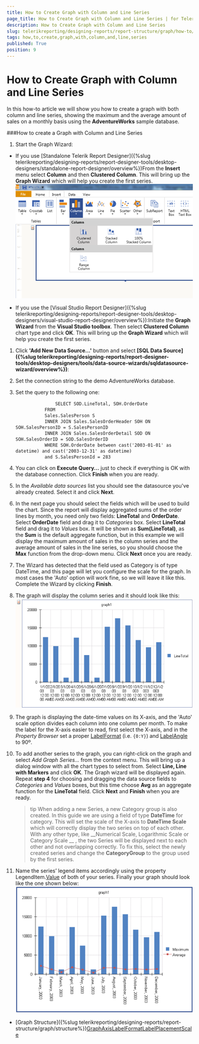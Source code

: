 ```yaml
---
title: How to Create Graph with Column and Line Series
page_title: How to Create Graph with Column and Line Series | for Telerik Reporting Documentation
description: How to Create Graph with Column and Line Series
slug: telerikreporting/designing-reports/report-structure/graph/how-to/how-to-create-graph-with-column-and-line-series
tags: how,to,create,graph,with,column,and,line,series
published: True
position: 9
---
```


# How to Create Graph with Column and Line Series



In this how-to article we will show you how to create a graph with both column and line series, showing the maximum         and the average amount of sales on a monthly basis using the __AdventureWorks__ sample database.       

###How to create a Graph with Column and Line Series

1. Start the Graph Wizard:

* If you use [Standalone Telerik Report Designer]({%slug telerikreporting/designing-reports/report-designer-tools/desktop-designers/standalone-report-designer/overview%})From the __Insert__ menu select __Column__ and then __Clustered Column__.                   This will bring up the __Graph Wizard__ which will help you create the first series.                   
  ![select Column](images/Graph/HowToBarLineSeries/selectColumn.png)

* If you use the [Visual Studio Report Designer]({%slug telerikreporting/designing-reports/report-designer-tools/desktop-designers/visual-studio-report-designer/overview%}):Initiate the __Graph Wizard__ from the __Visual Studio toolbox__. Then select __Clustered Column__ chart type and click                    __OK__.                    This will bring up the __Graph Wizard__ which will help you create the first series.                 

1. Click __'Add New Data Source...'__ button and select                __[SQL Data Source]({%slug telerikreporting/designing-reports/report-designer-tools/desktop-designers/tools/data-source-wizards/sqldatasource-wizard/overview%})__:             

1. Set the connection string to the demo AdventureWorks database.

1. Set the query to the following one:

	                  SELECT SOD.LineTotal, SOH.OrderDate
                  FROM
                  Sales.SalesPerson S
                  INNER JOIN Sales.SalesOrderHeader SOH ON SOH.SalesPersonID = S.SalesPersonID
                  INNER JOIN Sales.SalesOrderDetail SOD ON SOH.SalesOrderID = SOD.SalesOrderID
                  WHERE SOH.OrderDate between cast('2003-01-01' as datetime) and cast('2003-12-31' as datetime)
                  and S.SalesPersonId = 283
                



1. You can click on __Execute Query...__ just to check if everything is OK with the database connection.                   Click __Finish__ when you are ready.                 

1. In the *Available data sources* list you should see the datasource you've already created.               Select it and click __Next__.             

1. In the next page you should select the fields which will be used to build the chart. Since the report will display aggregated sums                             of the order lines by month, you need only two fields: __LineTotal__ and __OrderDate__.               Select __OrderDate__ field and drag it to *Categories* box.               Select __LineTotal__ field and drag it to *Values* box.               It will be shown as __Sum(LineTotal)__, as the __Sum__ is the default aggregate function,               but in this example we will display the maximum amount of sales in the column series and the average amount of sales in the               line series, so you should choose the __Max__ function from the drop-down menu. Click __Next__ once you are ready.             

1. The Wizard has detected that the field used as Category is of type DateTime, and this page will let you configure the scale for the graph. In most cases the               'Auto' option will work fine, so we will leave it like this. Complete the Wizard by clicking __Finish__.             

1. The graph will display the column series and it should look like this:               
  ![Graph Layout 1](images/Graph/HowToBarLineSeries/GraphLayout1.png)

1. The graph is displaying the date-time values on its X-axis, and the 'Auto' scale option divides each column into one column per month.               To make the label for the X-axis easier to read, first select the X-axis, and in the *Property Browser* set a proper               [LabelFormat](/reporting/api/Telerik.Reporting.GraphAxis#Telerik_Reporting_GraphAxis_LabelFormat)               (i.e. `{0:Y}`) and               [LabelAngle](/reporting/api/Telerik.Reporting.GraphAxis#Telerik_Reporting_GraphAxis_LabelAngle)                to 90º.             

1. To add another series to the graph, you can right-click on the graph and select *Add Graph Series…*                from the context menu. This will bring up a dialog window with all the chart types to select from.                Select __Line, Line with Markers__ and click __OK__.                The Graph wizard will be displayed again. Repeat __step 4__ for choosing and dragging the data source fields to                *Categories* and *Values* boxes, but this time choose __Avg__                as an aggregate function for the __LineTotal__ field. Click __Next__ and __Finish__ when you are ready.             

    >tip When adding a new Series, a new Category group is also created. In this guide we are using a field of type  __DateTime__  for category. This will                  set the scale of the X-axis to  __DateTime Scale__  which will correctly display the two series on top of each other. With any other type, like                   __Numerical Scale, Logarithmic Scale or Category Scale __ , the two Series will be displayed next to each other and not overlapping correctly.               To fix this, select the newly created series and change the  __CategoryGroup__  to the group used by the first series.               



1. Name the series’ legend items accordingly using the property LegendItem.[Value](/reporting/api/Telerik.Reporting.LegendItem#Telerik_Reporting_LegendItem_Value) of both of your series.               Finally your graph should look like the one shown below:               
  ![Graph Layout 3](images/Graph/HowToBarLineSeries/GraphLayout3.png)

 * [Graph Structure]({%slug telerikreporting/designing-reports/report-structure/graph/structure%})[GraphAxis](/reporting/api/Telerik.Reporting.GraphAxis)[LabelFormat](/reporting/api/Telerik.Reporting.GraphAxis#Telerik_Reporting_GraphAxis_LabelFormat)[LabelPlacement](/reporting/api/Telerik.Reporting.GraphAxis#Telerik_Reporting_GraphAxis_LabelPlacement)[Scale](/reporting/api/Telerik.Reporting.GraphAxis#Telerik_Reporting_GraphAxis_Scale)
